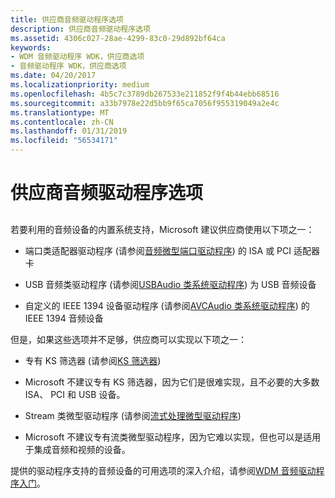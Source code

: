 ```yaml
---
title: 供应商音频驱动程序选项
description: 供应商音频驱动程序选项
ms.assetid: 4306c027-28ae-4299-83c0-29d892bf64ca
keywords:
- WDM 音频驱动程序 WDK，供应商选项
- 音频驱动程序 WDK，供应商选项
ms.date: 04/20/2017
ms.localizationpriority: medium
ms.openlocfilehash: 4b5c7c3789db267533e211852f9f4b44ebb68516
ms.sourcegitcommit: a33b7978e22d5bb9f65ca7056f955319049a2e4c
ms.translationtype: MT
ms.contentlocale: zh-CN
ms.lasthandoff: 01/31/2019
ms.locfileid: "56534171"
---
```

# <a name="vendor-audio-driver-options"></a>供应商音频驱动程序选项


## <span id="vendor_audio_driver_options"></span><span id="VENDOR_AUDIO_DRIVER_OPTIONS"></span>


若要利用的音频设备的内置系统支持，Microsoft 建议供应商使用以下项之一：

-   端口类适配器驱动程序 (请参阅[音频微型端口驱动程序](audio-miniport-drivers.md)) 的 ISA 或 PCI 适配器卡

-   USB 音频类驱动程序 (请参阅[USBAudio 类系统驱动程序](kernel-mode-wdm-audio-components.md#usbaudio_class_system_driver)) 为 USB 音频设备

-   自定义的 IEEE 1394 设备驱动程序 (请参阅[AVCAudio 类系统驱动程序](kernel-mode-wdm-audio-components.md#avcaudio_class_system_driver)) 的 IEEE 1394 音频设备

但是，如果这些选项并不足够，供应商可以实现以下项之一：

-   专有 KS 筛选器 (请参阅[KS 筛选器](https://msdn.microsoft.com/library/windows/hardware/ff567644))

-   Microsoft 不建议专有 KS 筛选器，因为它们是很难实现，且不必要的大多数 ISA、 PCI 和 USB 设备。

-   Stream 类微型驱动程序 (请参阅[流式处理微型驱动程序](https://msdn.microsoft.com/library/windows/hardware/ff568277))

-   Microsoft 不建议专有流类微型驱动程序，因为它难以实现，但也可以是适用于集成音频和视频的设备。

提供的驱动程序支持的音频设备的可用选项的深入介绍，请参阅[WDM 音频驱动程序入门](getting-started-with-wdm-audio-drivers.md)。

 

 




